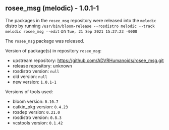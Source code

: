 ## rosee_msg (melodic) - 1.0.1-1

The packages in the `rosee_msg` repository were released into the `melodic` distro by running `/usr/bin/bloom-release --rosdistro melodic --track melodic rosee_msg --edit` on `Tue, 21 Sep 2021 15:27:23 -0000`

The `rosee_msg` package was released.

Version of package(s) in repository `rosee_msg`:

- upstream repository: https://github.com/ADVRHumanoids/rosee_msg.git
- release repository: unknown
- rosdistro version: `null`
- old version: `null`
- new version: `1.0.1-1`

Versions of tools used:

- bloom version: `0.10.7`
- catkin_pkg version: `0.4.23`
- rosdep version: `0.21.0`
- rosdistro version: `0.8.3`
- vcstools version: `0.1.42`


